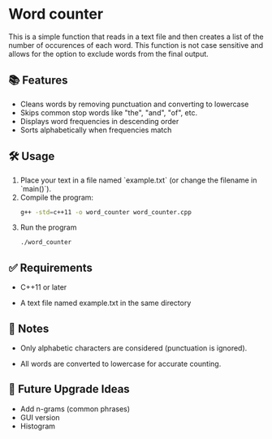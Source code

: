 # Word counter
This is a simple function that reads in a text file and then creates a list of the number of occurences of each word. This function is not case sensitive and allows for the option to exclude words from the final output.

## 📚 Features

- Cleans words by removing punctuation and converting to lowercase
- Skips common stop words like "the", "and", "of", etc.
- Displays word frequencies in descending order
- Sorts alphabetically when frequencies match

## 🛠️ Usage
<ol>
<li>Place your text in a file named `example.txt` (or change the filename in `main()`).

<li>Compile the program:

```bash
g++ -std=c++11 -o word_counter word_counter.cpp
```

<li>Run the program

```bash
./word_counter
```
</ol>

## ✅ Requirements
- C++11 or later

- A text file named example.txt in the same directory

## 📌 Notes
- Only alphabetic characters are considered (punctuation is ignored).

- All words are converted to lowercase for accurate counting.

## 🧪 Future Upgrade Ideas

- Add n-grams (common phrases)
- GUI version
- Histogram
